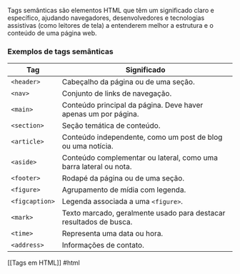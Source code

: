 Tags semânticas são elementos HTML que têm um significado claro e específico, ajudando navegadores, desenvolvedores e tecnologias assistivas (como leitores de tela) a entenderem melhor a estrutura e o conteúdo de uma página web.

### Exemplos de tags semânticas

| Tag            | Significado                                                        |
| -------------- | ------------------------------------------------------------------ |
| `<header>`     | Cabeçalho da página ou de uma seção.                               |
| `<nav>`        | Conjunto de links de navegação.                                    |
| `<main>`       | Conteúdo principal da página. Deve haver apenas um por página.     |
| `<section>`    | Seção temática de conteúdo.                                        |
| `<article>`    | Conteúdo independente, como um post de blog ou uma notícia.        |
| `<aside>`      | Conteúdo complementar ou lateral, como uma barra lateral ou nota.  |
| `<footer>`     | Rodapé da página ou de uma seção.                                  |
| `<figure>`     | Agrupamento de mídia com legenda.                                  |
| `<figcaption>` | Legenda associada a uma `<figure>`.                                |
| `<mark>`       | Texto marcado, geralmente usado para destacar resultados de busca. |
| `<time>`       | Representa uma data ou hora.                                       |
| `<address>`    | Informações de contato.                                            |
[[Tags em HTML]]
#html
